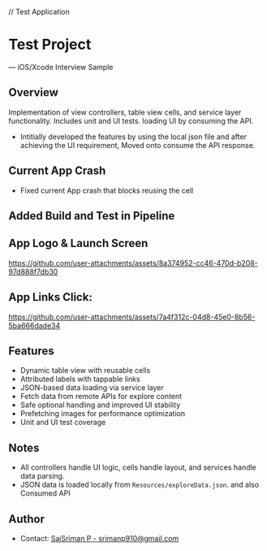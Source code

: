 // Test Application


# Test Project



 — iOS/Xcode Interview Sample

## Overview
 Implementation of view controllers, table view cells, and service layer functionality. Includes unit and UI tests. loading UI by consuming the API.
 
* Intitially developed the features by using the local json file and after achieving the UI requirement, Moved onto consume the API response.

## Current App Crash
* Fixed current App crash that blocks reusing the cell
  
## Added Build and Test in Pipeline


## App Logo & Launch Screen

https://github.com/user-attachments/assets/8a374952-cc46-470d-b208-97d888f7db30

## App Links Click:

https://github.com/user-attachments/assets/7a4f312c-04d8-45e0-8b56-5ba666dade34

## Features 

* Dynamic table view with reusable cells
* Attributed labels with tappable links
* JSON-based data loading via service layer
* Fetch data from remote APIs for explore content
* Safe optional handling and improved UI stability
* Prefetching images for performance optimization
* Unit and UI test coverage

## Notes

* All controllers handle UI logic, cells handle layout, and services handle data parsing.
* JSON data is loaded locally from `Resources/exploreData.json`. and also Consumed API


## Author

* Contact: [SaiSriman P - srimanp910@gmail.com](mailto:srimanp910@gmail.com)


